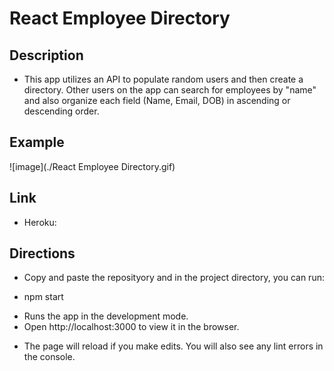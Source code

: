 # React Employee Directory

## Description
* This app utilizes an API to populate random users and then create a directory. Other users on the app can search for employees by "name" and also organize each field (Name, Email, DOB) in ascending or descending order.

## Example

![image](./React Employee Directory.gif)

## Link

* Heroku: 

## Directions

* Copy and paste the reposityory and in the project directory, you can run:

* npm start

- Runs the app in the development mode.
- Open http://localhost:3000 to view it in the browser.

* The page will reload if you make edits. You will also see any lint errors in the console.
